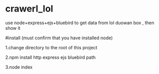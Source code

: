 # crawerl_lol
use node+express+ejs+bluebird to get data from lol duowan box , then show it


#install (must confirm that you have installed node)

1.change directory to the root of this project

2.npm install http express ejs bluebird path

3.node index
